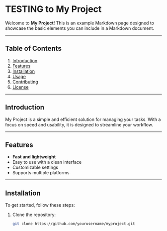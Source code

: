 # TESTING to My Project

Welcome to **My Project**! This is an example Markdown page designed to showcase the basic elements you can include in a Markdown document.

---

## Table of Contents
1. [Introduction](#introduction)
2. [Features](#features)
3. [Installation](#installation)
4. [Usage](#usage)
5. [Contributing](#contributing)
6. [License](#license)

---

## Introduction

My Project is a simple and efficient solution for managing your tasks. With a focus on speed and usability, it is designed to streamline your workflow.

---

## Features

- **Fast and lightweight**  
- Easy to use with a clean interface  
- Customizable settings  
- Supports multiple platforms  

---

## Installation

To get started, follow these steps:

1. Clone the repository:
   ```bash
   git clone https://github.com/yourusername/myproject.git
